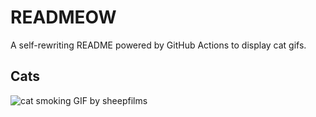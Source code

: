 # READMEOW

A self-rewriting README powered by GitHub Actions to display cat gifs.

## Cats

![cat smoking GIF by sheepfilms](https://media1.giphy.com/media/l0ExdMHUDKteztyfe/200.gif?cid=9acd02da6kw3ypkxpc9pin9yl3sn3ba82fi2ih5co9wqwlb7&ep=v1_gifs_search&rid=200.gif&ct=g)
